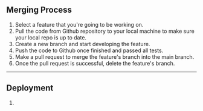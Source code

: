 ## Merging Process
1. Select a feature that you're going to be working on.
2. Pull the code from Github repository to your local machine to make sure your local repo is up to date.
3. Create a new branch and start developing the feature.
4. Push the code to Github once finished and passed all tests.
5. Make a pull request to merge the feature's branch into the main branch.
6. Once the pull request is successful, delete the feature's branch.
---
## Deployment
1.
